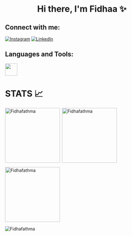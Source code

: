 <h1 align="center">Hi there, I'm Fidhaa ✨


<!--/div><h3 align="left">Connect with me:</h3-->
## Connect with me: 

[![Instagram](https://img.shields.io/badge/Instagram-%23E4405F.svg?logo=Instagram&logoColor=white)](https://instagram.com) 
[![LinkedIn](https://img.shields.io/badge/LinkedIn-%230077B5.svg?logo=linkedin&logoColor=white)](https://www.linkedin.com/in/fidha-fathima/) 

## Languages and Tools:
<!--/div><h3 align="left">Languages and Tools:</h3-->
<p align="left">
<img src="https://skillicons.dev/icons?i=git,java,c,py,html,mysql,css,javascript,linux" height="40"/>
</p>

<!--/div><h3 align="left">STATS</h3-->
# STATS 📈 

<img align="left" height="180em" src="https://github-readme-stats.vercel.app/api/top-langs/?username=Fidhafathma&layout=compact&theme=nightowl" alt=Fidhafathma />

<p>&nbsp;<img align="center" height="180em" src="https://github-readme-stats.vercel.app/api?username=Fidhafathma&show_icons=true&locale=en&theme=tokyonight" alt="Fidhafathma" /></p>

<p><img align="center" height="180em" src="https://github-readme-streak-stats.herokuapp.com/?user=Fidhafathma&theme=highcontrast" alt="Fidhafathma" /></p>


<p align="left"> <img src="https://komarev.com/ghpvc/?username=Fidhafathma&label=Profile%20views&color=0e75b6&style=flat" alt="Fidhafathma" /> </p>
